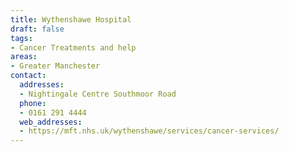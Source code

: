 ```yaml
---
title: Wythenshawe Hospital
draft: false
tags:
- Cancer Treatments and help
areas:
- Greater Manchester
contact:
  addresses:
  - Nightingale Centre Southmoor Road
  phone:
  - 0161 291 4444
  web_addresses:
  - https://mft.nhs.uk/wythenshawe/services/cancer-services/
---
```


